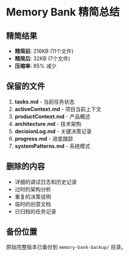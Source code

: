 # Memory Bank 精简总结

## 精简结果

- **精简前**: 216KB (11个文件)
- **精简后**: 32KB (7个文件)
- **压缩率**: 85% 减少

## 保留的文件

1. **tasks.md** - 当前任务状态
2. **activeContext.md** - 项目当前上下文
3. **productContext.md** - 产品概述
4. **architecture.md** - 技术架构
5. **decisionLog.md** - 关键决策记录
6. **progress.md** - 进度跟踪
7. **systemPatterns.md** - 系统模式

## 删除的内容

- 详细的调试日志和历史记录
- 过时的架构分析
- 重复的决策说明
- 临时的创意文档
- 已归档的任务记录

## 备份位置

原始完整版本已备份到 `memory-bank-backup/` 目录。
